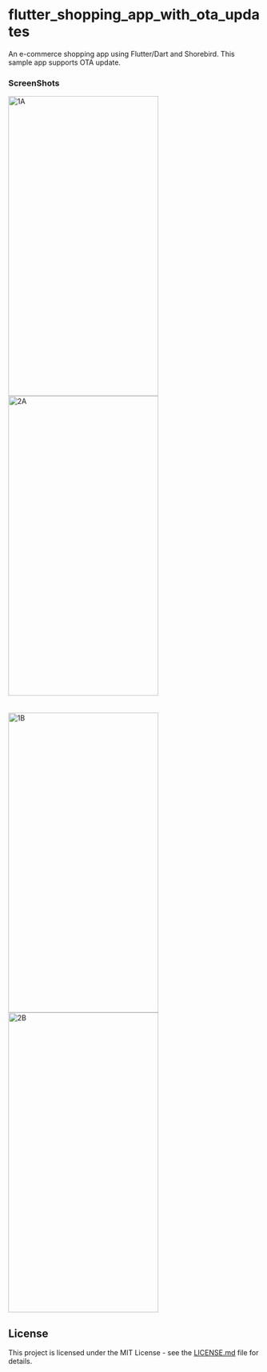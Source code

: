 # flutter_shopping_app_with_ota_updates

An e-commerce shopping app using Flutter/Dart and Shorebird. This sample app supports OTA update.

### ScreenShots
<img alt="1A" src="https://github.com/hxano/flutter_shopping_app_with_ota_update/assets/104673091/d4d85399-0864-4469-b5cf-8c37750785b8" width="300px" height="600px">
<img alt="2A" src="https://github.com/hxano/flutter_shopping_app_with_ota_update/assets/104673091/2330a303-11e2-4e72-9ac4-d3bf69c52282" width="300px" height="600px">
<br>
<br>
<br>
<img alt="1B" src="https://github.com/hxano/flutter_shopping_app_with_ota_update/assets/104673091/338dc2df-54ba-4926-a5a4-220a0dfa004f" width="300px" height="600px">
<img alt="2B" src="https://github.com/hxano/flutter_shopping_app_with_ota_update/assets/104673091/6be3bda2-5edd-420c-91aa-7d66febdfbf7" width="300px" height="600px">

## License

This project is licensed under the MIT License - see the [LICENSE.md](LICENSE.md) file for details.
